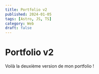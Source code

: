 ```yaml
---
title: Portfolio v2
published: 2024-01-05
tags: [Astro, JS, TS]
category: Web
draft: false
---
```


# Portfolio v2

Voilà la deuxième version de mon portfolio !
